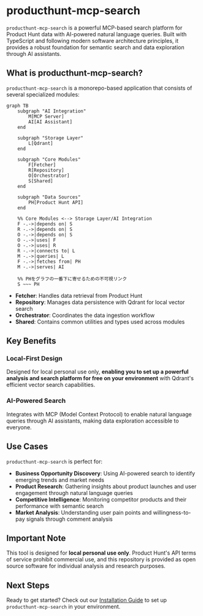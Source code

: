 # producthunt-mcp-search

`producthunt-mcp-search` is a powerful MCP-based search platform for Product Hunt data with AI-powered natural language queries. Built with TypeScript and following modern software architecture principles, it provides a robust foundation for semantic search and data exploration through AI assistants.

## What is producthunt-mcp-search?

`producthunt-mcp-search` is a monorepo-based application that consists of several specialized modules:

```mermaid
graph TB
    subgraph "AI Integration"
        M[MCP Server]
        AI[AI Assistant]
    end

    subgraph "Storage Layer"
        L[Qdrant]
    end

    subgraph "Core Modules"
        F[Fetcher]
        R[Repository]
        O[Orchestrator]
        S[Shared]
    end

    subgraph "Data Sources"
        PH[Product Hunt API]
    end

    %% Core Modules <--> Storage Layer/AI Integration
    F -.->|depends on| S
    R -.->|depends on| S
    O -.->|depends on| S
    O -.->|uses| F
    O -.->|uses| R
    R -.->|connects to| L
    M -.->|queries| L
    F -.->|fetches from| PH
    M -.->|serves| AI

    %% PHをグラフの一番下に寄せるための不可視リンク
    S ~~~ PH
```

- **Fetcher**: Handles data retrieval from Product Hunt
- **Repository**: Manages data persistence with Qdrant for local vector search
- **Orchestrator**: Coordinates the data ingestion workflow
- **Shared**: Contains common utilities and types used across modules

## Key Benefits

### Local-First Design
Designed for local personal use only, **enabling you to set up a powerful analysis and search platform for free on your environment** with Qdrant's efficient vector search capabilities.

### AI-Powered Search
Integrates with MCP (Model Context Protocol) to enable natural language queries through AI assistants, making data exploration accessible to everyone.

## Use Cases

`producthunt-mcp-search` is perfect for:

- **Business Opportunity Discovery**: Using AI-powered search to identify emerging trends and market needs
- **Product Research**: Gathering insights about product launches and user engagement through natural language queries
- **Competitive Intelligence**: Monitoring competitor products and their performance with semantic search
- **Market Analysis**: Understanding user pain points and willingness-to-pay signals through comment analysis

## Important Note

This tool is designed for **local personal use only**. Product Hunt's API terms of service prohibit commercial use, and this repository is provided as open source software for individual analysis and research purposes.

## Next Steps

Ready to get started? Check out our [Installation Guide](/installation/) to set up `producthunt-mcp-search` in your environment.
